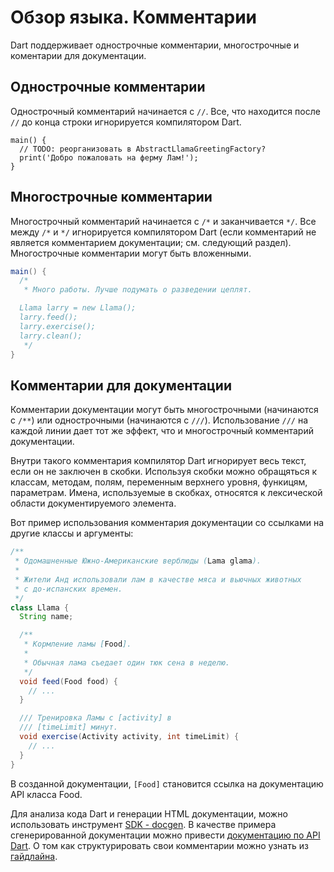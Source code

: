# Обзор языка. Комментарии

Dart поддерживает однострочные комментарии, многострочные и коментарии для документации.

## Однострочные комментарии

Однострочный комментарий начинается с `//`. Все, что находится после `//` до конца строки игнорируется компилятором Dart.

```javas
main() {
  // TODO: реорганизовать в AbstractLlamaGreetingFactory?
  print('Добро пожаловать на ферму Лам!');
}
```

## Многострочные комментарии

Многострочный комментарий начинается с `/*` и заканчивается `*/`. Все между `/*` и `*/` игнорируется компилятором Dart (если комментарий не является комментарием документации; см. следующий раздел). Многострочные комментарии могут быть вложенными.

```java
main() {
  /*
   * Много работы. Лучше подумать о разведении цеплят.

  Llama larry = new Llama();
  larry.feed();
  larry.exercise();
  larry.clean();
   */
}
```

## Комментарии для документации

Комментарии документации могут быть многострочными (начинаются с `/**`) или однострочными (начинаются с `///`). Использование `///` на каждой линии дает тот же эффект, что и многострочный комментарий документации.

Внутри такого комментария компилятор Dart игнорирует весь текст, если он не заключен в скобки. Используя скобки можно обращяться к классам, методам, полям, переменным верхнего уровня, функицям, параметрам. Имена, используемые в скобках, относятся к лексической области документируемого элемента.

Вот пример использования комментария документации со ссылками на другие классы и аргументы:
```java
/**
 * Одомашненные Южно-Американские верблюды (Lama glama).
 *
 * Жители Анд использовали лам в качестве мяса и вьючных животных
 * с до-испанских времен.
 */
class Llama {
  String name;

  /**
   * Кормление ламы [Food].
   *
   * Обычная лама съедает один тюк сена в неделю.
   */
  void feed(Food food) {
    // ...
  }

  /// Тренировка Ламы с [activity] в
  /// [timeLimit] минут.
  void exercise(Activity activity, int timeLimit) {
    // ...
  }
}
```

В созданной документации, `[Food]` становится ссылка на документацию API класса Food.

Для анализа кода Dart и генерации HTML документации, можно использовать инструмент [SDK - docgen](http://www.dartlang.org/tools/docgen/). В качестве примера сгенерированной документации можно привести [документацию по API Dart](http://api.dartlang.org/). О том как структурировать свои комментарии можно узнать из [гайдлайна](http://www.dartlang.org/articles/doc-comment-guidelines/).
